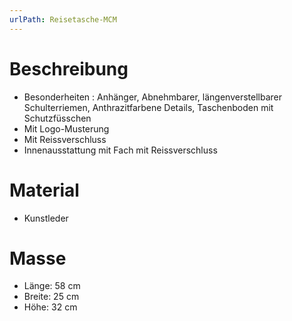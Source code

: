 ```yaml
---
urlPath: Reisetasche-MCM
---
```


# Beschreibung

- Besonderheiten : Anhänger, Abnehmbarer, längenverstellbarer Schulterriemen, 
  Anthrazitfarbene Details, Taschenboden mit Schutzfüsschen
- Mit Logo-Musterung
- Mit Reissverschluss
- Innenausstattung mit Fach mit Reissverschluss

# Material

- Kunstleder

# Masse

- Länge: 58 cm
- Breite: 25 cm
- Höhe: 32 cm
